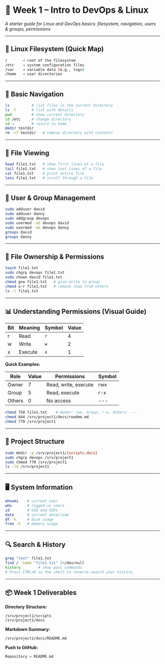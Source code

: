 # 🚀 Week 1 – Intro to DevOps & Linux
_A starter guide for Linux and DevOps basics: filesystem, navigation, users & groups, permissions_

---

## 📂 Linux Filesystem (Quick Map)

```bash
/       → root of the filesystem
/etc    → system configuration files
/var    → variable data (e.g., logs)
/home   → user directories
```

---

## 🧭 Basic Navigation

```bash
ls          # list files in the current directory
ls -l       # list with details
pwd         # show current directory
cd /etc     # change directory
cd ~        # return to home
mkdir testdir
rm -rf testdir   # remove directory with contents
```

---

## 📄 File Viewing

```bash
head file1.txt   # show first lines of a file
tail file1.txt   # show last lines of a file
cat file1.txt    # print entire file
less file1.txt   # scroll through a file
```

---

## 👥 User & Group Management

```bash
sudo adduser david
sudo adduser danny
sudo addgroup devops
sudo usermod -aG devops david
sudo usermod -aG devops danny
groups david
groups danny
```

---

## 🔐 File Ownership & Permissions

```bash
touch file1.txt
sudo chgrp devops file1.txt
sudo chown david file1.txt
chmod g+w file1.txt   # give write to group
chmod o-r file1.txt   # remove read from others
ls -l file1.txt
```

---

## 📊 Understanding Permissions (Visual Guide)

| Bit | Meaning  | Symbol | Value |
| ---- | -------- | ------ | ----- |
| r    | Read     | `r`    | 4     |
| w    | Write    | `w`    | 2     |
| x    | Execute  | `x`    | 1     |

**Quick Examples:**

| Role   | Value | Permissions          | Symbol |
| ------ | ----- | -------------------- | ------ |
| Owner  | 7     | Read, write, execute | rwx    |
| Group  | 5     | Read, execute        | r-x    |
| Others | 0     | No access            | ---    |

```bash
chmod 750 file1.txt    # Owner: rwx, Group: r-x, Others: ---
chmod 644 /srv/project1/docs/readme.md
chmod 770 /srv/project1
```

---

## 📁 Project Structure

```bash
sudo mkdir -p /srv/project1/{scripts,docs}
sudo chgrp devops /srv/project1
sudo chmod 770 /srv/project1
ls -ld /srv/project1
```

---

## 🖥️ System Information

```bash
whoami    # current user
who       # logged-in users
id        # UID and GIDs
date      # current date/time
df -h     # disk usage
free -h   # memory usage
```

---

## 🔍 Search & History

```bash
grep "text" file1.txt
find / -name "file1.txt" 2>/dev/null
history        # show past commands
# Press CTRL+R in the shell to reverse-search your history
```

---

## 📦 Week 1 Deliverables

**Directory Structure:**
```
/srv/project1/scripts
/srv/project1/docs
```

**Markdown Summary:**
```
/srv/project1/docs/README.md
```

**Push to GitHub:**
```
Repository → README.md
```
